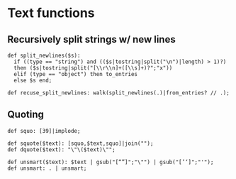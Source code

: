 # Text functions

## Recursively split strings w/ new lines

```jq
def split_newlines($s): 
  if ((type == "string") and (($s|tostring|split("\n")|length) > 1)?) 
  then ($s|tostring|split("[\\r\\n]+([\\s]+)?";"x")) 
  elif (type == "object") then to_entries 
  else $s end; 

def recuse_split_newlines: walk(split_newlines(.)|from_entries? // .);
```

## Quoting

```jq
def squo: [39]|implode;

def squote($text): [squo,$text,squo]|join("");
def dquote($text): "\"\($text)\"";

def unsmart($text): $text | gsub("[“”]";"\"") | gsub("[’‘]";"'");
def unsmart: . | unsmart;
```